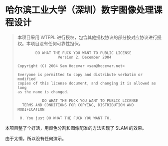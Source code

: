 # 哈尔滨工业大学（深圳）数字图像处理课程设计

> 本项目采用 WTFPL 进行授权，包含其他授权协议的部分按对应协议进行授权。本项目没有任何可靠性担保。
> 
> ```plaintext
>         DO WHAT THE FUCK YOU WANT TO PUBLIC LICENSE 
>                   Version 2, December 2004 
> 
> Copyright (C) 2004 Sam Hocevar <sam@hocevar.net> 
>
> Everyone is permitted to copy and distribute verbatim or modified 
> copies of this license document, and changing it is allowed as long 
> as the name is changed. 
>
>            DO WHAT THE FUCK YOU WANT TO PUBLIC LICENSE 
>   TERMS AND CONDITIONS FOR COPYING, DISTRIBUTION AND MODIFICATION 
>
>  0. You just DO WHAT THE FUCK YOU WANT TO.
> ```

本项目整了个好活，用颜色分割和图像配准的方法实现了 SLAM 的效果。

由于太懒，所以没有任何演示。
